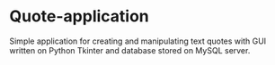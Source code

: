 # Quote-application
Simple application for creating and manipulating text quotes with GUI written on Python Tkinter and database stored on MySQL server.
